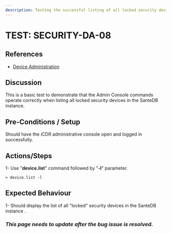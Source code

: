 ```yaml
---
description: Testing the successful listing of all locked security devices.
---
```


# TEST: SECURITY-DA-08

## References

* [Device Administration](../../../../../operations/host-administration/santedb-icdr-admin-console/untitled.md)

## Discussion

This is a basic test to demonstrate that the Admin Console commands operate correctly when listing all locked security devices in the SanteDB instance.

## Pre-Conditions / Setup

Should have the iCDR administrative console open and logged in successfully.

## Actions/Steps

1- Use "**device.list**" command followed by "**-l**"  parameter.

```text
> device.list -l
```

## Expected Behaviour

 1- Should display the list of all "locked" security devices in the SanteDB instance .

### _**This page needs to update after the bug issue is resolved.**_

